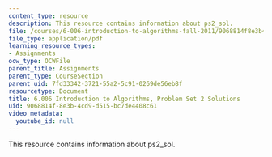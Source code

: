 ```yaml
---
content_type: resource
description: This resource contains information about ps2_sol.
file: /courses/6-006-introduction-to-algorithms-fall-2011/9068814f8e3b4cd9d515bc7de4408c61_MIT6_006F11_ps2_sol.pdf
file_type: application/pdf
learning_resource_types:
- Assignments
ocw_type: OCWFile
parent_title: Assignments
parent_type: CourseSection
parent_uid: 7fd33342-3721-55a2-5c91-0269de56eb8f
resourcetype: Document
title: 6.006 Introduction to Algorithms, Problem Set 2 Solutions
uid: 9068814f-8e3b-4cd9-d515-bc7de4408c61
video_metadata:
  youtube_id: null
---
```

This resource contains information about ps2_sol.

